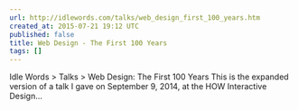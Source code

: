 ```yaml
---
url: http://idlewords.com/talks/web_design_first_100_years.htm
created_at: 2015-07-21 19:12 UTC
published: false
title: Web Design - The First 100 Years
tags: []
---
```


Idle Words > Talks > Web Design: The First 100 Years
This is the expanded version of a talk I gave on September 9, 2014, at the HOW Interactive Design…
